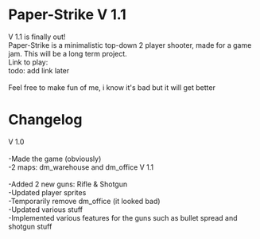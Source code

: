 # Paper-Strike V 1.1
V 1.1 is finally out!
<br>
Paper-Strike is a minimalistic top-down 2 player shooter, made for a game jam. This will be a long term project. 
<br>
Link to play:
<br>
todo: add link later
<br>
<br>
Feel free to make fun of me, i know it's bad but it will get better

# Changelog
V 1.0
<br>
<br>
-Made the game (obviously)
<br>
-2 maps: dm_warehouse and dm_office
V 1.1
<br>
<br>
-Added 2 new guns: Rifle & Shotgun
<br>
-Updated player sprites
<br>
-Temporarily remove dm_office (it looked bad)
<br>
-Updated various stuff
<br>
-Implemented various features for the guns such as bullet spread and shotgun stuff
